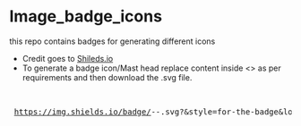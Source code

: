 # Image_badge_icons
this repo contains badges  for generating different icons

* Credit goes to [Shileds.io](https://shields.io/)
* To generate a badge icon/Mast head replace content inside <> as per requirements and then download the .svg file.

<br><pre> https://img.shields.io/badge/<your label>-<value>-<background color>.svg?&style=for-the-badge&logo=<icon here> </pre>
